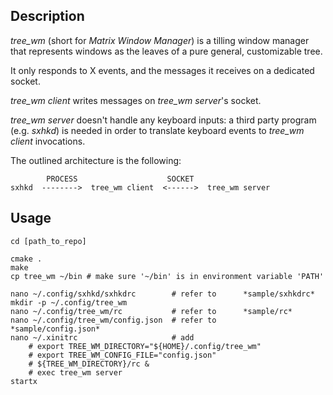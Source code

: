 ## Description

*tree_wm* (short for *Matrix Window Manager*) is a tilling window manager that represents windows as the leaves of a pure general, customizable tree.

It only responds to X events, and the messages it receives on a dedicated socket.

*tree_wm client* writes messages on *tree_wm server*'s socket.

*tree_wm server* doesn't handle any keyboard inputs: a third party program (e.g. *sxhkd*) is needed in order to translate keyboard events to *tree_wm client* invocations.

The outlined architecture is the following:

```
        PROCESS                    SOCKET
sxhkd  -------->  tree_wm client  <------>  tree_wm server
```

## Usage

```
cd [path_to_repo]

cmake .
make
cp tree_wm ~/bin # make sure '~/bin' is in environment variable 'PATH'

nano ~/.config/sxhkd/sxhkdrc        # refer to      *sample/sxhkdrc*
mkdir -p ~/.config/tree_wm
nano ~/.config/tree_wm/rc           # refer to      *sample/rc*
nano ~/.config/tree_wm/config.json  # refer to      *sample/config.json*
nano ~/.xinitrc                     # add
    # export TREE_WM_DIRECTORY="${HOME}/.config/tree_wm"
    # export TREE_WM_CONFIG_FILE="config.json"
    # ${TREE_WM_DIRECTORY}/rc &
    # exec tree_wm server
startx
```
